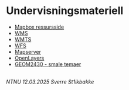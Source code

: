 # Undervisningsmateriell

- [Mapbox ressursside](mapbox)
- [WMS](wms)
- [WMTS](wmts/wmts)
- [WFS](wfs/vannkraft)
- [Mapserver](mapserver)
- [OpenLayers](openlayers)
- [GEOM2430 - smale temaer](GEOM2430)

\
*NTNU 12.03.2025 Sverre St1ikbakke*